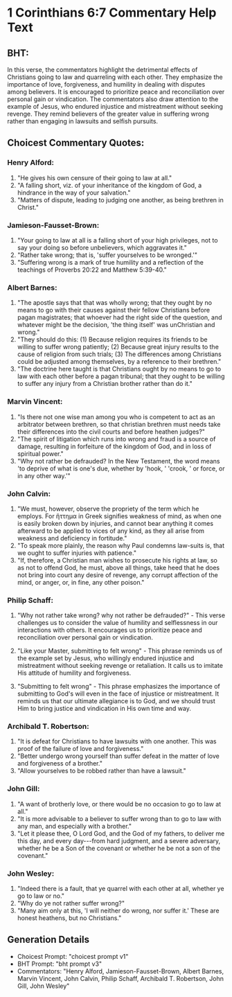 # 1 Corinthians 6:7 Commentary Help Text

## BHT:
In this verse, the commentators highlight the detrimental effects of Christians going to law and quarreling with each other. They emphasize the importance of love, forgiveness, and humility in dealing with disputes among believers. It is encouraged to prioritize peace and reconciliation over personal gain or vindication. The commentators also draw attention to the example of Jesus, who endured injustice and mistreatment without seeking revenge. They remind believers of the greater value in suffering wrong rather than engaging in lawsuits and selfish pursuits.

## Choicest Commentary Quotes:
### Henry Alford:
1. "He gives his own censure of their going to law at all." 
2. "A falling short, viz. of your inheritance of the kingdom of God, a hindrance in the way of your salvation." 
3. "Matters of dispute, leading to judging one another, as being brethren in Christ."

### Jamieson-Fausset-Brown:
1. "Your going to law at all is a falling short of your high privileges, not to say your doing so before unbelievers, which aggravates it."
2. "Rather take wrong; that is, 'suffer yourselves to be wronged.'"
3. "Suffering wrong is a mark of true humility and a reflection of the teachings of Proverbs 20:22 and Matthew 5:39-40."

### Albert Barnes:
1. "The apostle says that that was wholly wrong; that they ought by no means to go with their causes against their fellow Christians before pagan magistrates; that whoever had the right side of the question, and whatever might be the decision, 'the thing itself' was unChristian and wrong."
2. "They should do this: (1) Because religion requires its friends to be willing to suffer wrong patiently; (2) Because great injury results to the cause of religion from such trials; (3) The differences among Christians could be adjusted among themselves, by a reference to their brethren."
3. "The doctrine here taught is that Christians ought by no means to go to law with each other before a pagan tribunal; that they ought to be willing to suffer any injury from a Christian brother rather than do it."

### Marvin Vincent:
1. "Is there not one wise man among you who is competent to act as an arbitrator between brethren, so that christian brethren must needs take their differences into the civil courts and before heathen judges?" 
2. "The spirit of litigation which runs into wrong and fraud is a source of damage, resulting in forfeiture of the kingdom of God, and in loss of spiritual power."
3. "Why not rather be defrauded? In the New Testament, the word means 'to deprive of what is one's due, whether by 'hook, ' 'crook, ' or force, or in any other way.'"

### John Calvin:
1. "We must, however, observe the propriety of the term which he employs. For ἥττημα in Greek signifies weakness of mind, as when one is easily broken down by injuries, and cannot bear anything it comes afterward to be applied to vices of any kind, as they all arise from weakness and deficiency in fortitude."
2. "To speak more plainly, the reason why Paul condemns law-suits is, that we ought to suffer injuries with patience."
3. "If, therefore, a Christian man wishes to prosecute his rights at law, so as not to offend God, he must, above all things, take heed that he does not bring into court any desire of revenge, any corrupt affection of the mind, or anger, or, in fine, any other poison."

### Philip Schaff:
1. "Why not rather take wrong? why not rather be defrauded?" - This verse challenges us to consider the value of humility and selflessness in our interactions with others. It encourages us to prioritize peace and reconciliation over personal gain or vindication.

2. "Like your Master, submitting to felt wrong" - This phrase reminds us of the example set by Jesus, who willingly endured injustice and mistreatment without seeking revenge or retaliation. It calls us to imitate His attitude of humility and forgiveness.

3. "Submitting to felt wrong" - This phrase emphasizes the importance of submitting to God's will even in the face of injustice or mistreatment. It reminds us that our ultimate allegiance is to God, and we should trust Him to bring justice and vindication in His own time and way.

### Archibald T. Robertson:
1. "It is defeat for Christians to have lawsuits with one another. This was proof of the failure of love and forgiveness."
2. "Better undergo wrong yourself than suffer defeat in the matter of love and forgiveness of a brother."
3. "Allow yourselves to be robbed rather than have a lawsuit."

### John Gill:
1. "A want of brotherly love, or there would be no occasion to go to law at all."
2. "It is more advisable to a believer to suffer wrong than to go to law with any man, and especially with a brother."
3. "Let it please thee, O Lord God, and the God of my fathers, to deliver me this day, and every day---from hard judgment, and a severe adversary, whether he be a Son of the covenant or whether he be not a son of the covenant."

### John Wesley:
1. "Indeed there is a fault, that ye quarrel with each other at all, whether ye go to law or no." 
2. "Why do ye not rather suffer wrong?" 
3. "Many aim only at this, 'I will neither do wrong, nor suffer it.' These are honest heathens, but no Christians."


## Generation Details
- Choicest Prompt: "choicest prompt v1"
- BHT Prompt: "bht prompt v3"
- Commentators: "Henry Alford, Jamieson-Fausset-Brown, Albert Barnes, Marvin Vincent, John Calvin, Philip Schaff, Archibald T. Robertson, John Gill, John Wesley"
